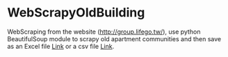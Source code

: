 # WebScrapyOldBuilding
WebScraping from the website (http://group.lifego.tw/), use python BeautifulSoup module to scrapy old apartment communities and then save as an Excel file [Link](./webScrapyOldBuildingXlsx,py) or a csv file [Link](./webScrapyOldBuildingCsv,py).
